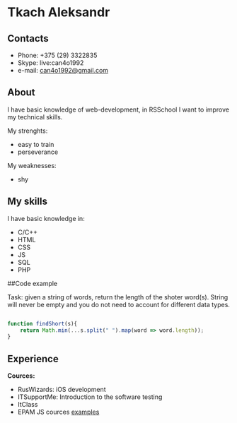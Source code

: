 # Tkach Aleksandr

## Contacts


- Phone: +375 (29) 3322835
- Skype: live:can4o1992
- e-mail: can4o1992@gmail.com

## About


I have basic knowledge of web-development, in RSSchool I want to improve my 
technical skills. 

My strenghts:<br />
- easy to train
- perseverance


My weaknesses:<br />
- shy

## My skills


I have basic knowledge in:
- C/C++
- HTML
- CSS
- JS
- SQL
- PHP

##Code example


Task: given a string of words, return the length of the shoter word(s).
String will never be empty and you do not need to account for different data 
types.
```javascript

function findShort(s){
	return Math.min(...s.split(" ").map(word => word.length));
}
```

## Experience


**Cources:**
- RusWizards: iOS development
- ITSupportMe: Introduction to the software testing
- ItClass
- EPAM JS cources [examples](https://gitlab.com/Tkach_AM/js_by_tkach_am)